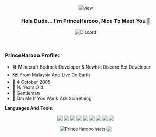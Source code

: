 <p align="center"> <img src="https://komarev.com/ghpvc/?username=PrinceHarooo&color=ff69b4&style=plastic)" alt="view" /> </p>

### <div align="center">Hola Dude... I'm PrinceHarooo, Nice To Meet You 👋</div> 


<p align="center"> <img src="https://discord.c99.nl/widget/theme-2/695494618212728872.png" alt="Discord" /> </p>






 
<br />

### PrinceHarooo Profile: &nbsp;


 - 🛠️ Minecraft Bedrock Developer & Newbie Discord Bot Developer
 - 🗺️ From Malaysia And Live On Earth
 - 🍰 4 October 2005 
 - 🔞 16 Years Old
 - 🧒 Gentleman
 - 💬 Dm Me If You Wank Ask Something


**Languages And Tools:** &nbsp;
<p align="center">
<img src="https://img.shields.io/badge/Node.JS-black?style=for-the-badge&logo=node.js" />
<img src="https://img.shields.io/badge/-HTML5-black?style=for-the-badge&logo=HTML5" />
<img src="https://img.shields.io/badge/CSS-black?style=for-the-badge&logo=css3&logoColor=#1572B6" />
<img src="https://img.shields.io/badge/Javascript-black?style=for-the-badge&logo=javascript" />
<img src="https://img.shields.io/badge/NPM-black.svg?style=for-the-badge&logo=npm&logoColor=white" />
<img src="https://img.shields.io/badge/php-black.svg?style=for-the-badge&logo=php&logoColor=white" />
<img src="https://img.shields.io/badge/c++-black.svg?style=for-the-badge&logo=c%2B%2B&logoColor=white" />
<img src="https://img.shields.io/badge/node.js-black?style=for-the-badge&logo=node.js&logoColor=white" />
<img src="https://img.shields.io/badge/Visual%20Studio%20Code-0078d7.svg?style=for-the-badge&logo=visual-studio-code&logoColor=white" />

</p>
 

<p align="center">
  <img align="center" src="https://github-readme-stats.vercel.app/api?username=PrinceHarooo&show_icons=true&theme=radical&line_height=21" alt="PrinceHarooo stats" />
  <img align="center" src="https://github-readme-stats.vercel.app/api/top-langs/?username=PrinceHarooo&show_icons=true&layout=compact&hide_border=true&theme=radical" />
 



